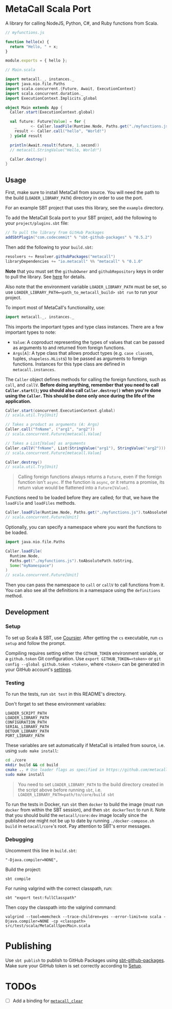 # MetaCall Scala Port

A library for calling NodeJS, Python, C#, and Ruby functions from Scala.

```js
// myfunctions.js

function hello(x) {
  return "Hello, " + x;
}

module.exports = { hello };
```

```scala
// Main.scala

import metacall._, instances._
import java.nio.file.Paths
import scala.concurrent.{Future, Await, ExecutionContext}
import scala.concurrent.duration._
import ExecutionContext.Implicits.global

object Main extends App {
  Caller.start(ExecutionContext.global)

  val future: Future[Value] = for {
    _      <- Caller.loadFile(Runtime.Node, Paths.get("./myfunctions.js").toAbsolutePath.toString)
    result <- Caller.call("hello", "World!")
  } yield result

  println(Await.result(future, 1.second))
  // metacall.StringValue("Hello, World!")

  Caller.destroy()
}
```

## Usage

First, make sure to install MetaCall from source. You will need the path to the build (`LOADER_LIBRARY_PATH`) directory in order to use the port.

For an example SBT project that uses this library, see the `example` directory.

To add the MetaCall Scala port to your SBT project, add the following to your `project/plugins.sbt` file:

```scala
// To pull the library from GitHub Packages
addSbtPlugin("com.codecommit" % "sbt-github-packages" % "0.5.2")
```

Then add the following to your `build.sbt`:

```scala
resolvers += Resolver.githubPackages("metacall")
libraryDependencies += "io.metacall" %% "metacall" % "0.1.0"
```

**Note** that you must set the `githubOwner` and `githubRepository` keys in order to pull the library. See [here](#setup) for details.

Also note that the environment variable `LOADER_LIBRARY_PATH` must be set, so use `LOADER_LIBRARY_PATH=<path_to_metacall_build> sbt run` to run your project.

To import most of MetaCall's functionality, use:

```scala
import metacall._, instances._
```

This imports the important types and type class instances. There are a few important types to note:

- `Value`: A coproduct representing the types of values that can be passed as arguments to and returned from foreign functions.
- `Args[A]`: A type class that allows product types (e.g. `case class`es, tuples, `shapeless.HList`s) to be passed as arguments to foreign functions. Instances for this type class are defined in `metacall.instances`.

The `Caller` object defines methods for calling the foreign functions, such as `call`, and `callV`. **Before doing anything, remember that you need to call `Caller.start()`; you should also call `Caller.destroy()` when you're done using the `Caller`. This should be done only once during the life of the application.**

```scala
Caller.start(concurrent.ExecutionContext.global)
// scala.util.Try[Unit]

// Takes a product as arguments (A: Args)
Caller.call("fnName", ("arg1", "arg2"))
// scala.concurrent.Future[metacall.Value]

// Takes a List[Value] as arguments
Caller.callV("fnName", List(StringValue("arg1"), StringValue("arg2")))
// scala.concurrent.Future[metacall.Value]

Caller.destroy()
// scala.util.Try[Unit]
```

> Calling foreign functions always returns a `Future`, even if the foreign function isn't `async`. If the function is `async`, or it returns a promise, its return value would be flattened into a `Future[Value]`.

Functions need to be loaded before they are called; for that, we have the `loadFile` and `loadFiles` methods.

```scala
Caller.loadFile(Runtime.Node, Paths.get("./myfunctions.js").toAbsolutePath.toString)
// scala.concurrent.Future[Unit]
```

Optionally, you can specify a namespace where you want the functions to be loaded.

```scala
import java.nio.file.Paths

Caller.loadFile(
  Runtime.Node,
  Paths.get("./myfunctions.js").toAbsolutePath.toString,
  Some("myNamespace")
)
// scala.concurrent.Future[Unit]
```

Then you can pass the namespace to `call` or `callV` to call functions from it. You can also see all the definitions in a namespace using the `definitions` method.

## Development

### Setup

To set up Scala & SBT, use [Coursier](https://get-coursier.io/docs/cli-installation). After getting the `cs` executable, run `cs setup` and follow the prompt.

Compiling requires setting either the `GITHUB_TOKEN` environment variable, or a `github.token` Git configuration. Use `export GITHUB_TOKEN=<token>` or `git config --global github.token <token>`, where `<token>` can be generated in your GitHub account's [settings](https://github.com/settings/tokens).

### Testing

To run the tests, run `sbt test` in this README's directory.

Don't forget to set these environment variables:

```
LOADER_SCRIPT_PATH
LOADER_LIBRARY_PATH
CONFIGURATION_PATH
SERIAL_LIBRARY_PATH
DETOUR_LIBRARY_PATH
PORT_LIBRARY_PATH
```

These variables are set automatically if MetaCall is intalled from source, i.e. using `sudo make install`:

```sh
cd ./core
mkdir build && cd build
cmake .. # Use loader flags as specified in https://github.com/metacall/core/blob/develop/docs/README.md#6-build-system
sudo make install
```

> You need to set `LOADER_LIBRARY_PATH` to the build directory created in the script above before running `sbt`, i.e. `LOADER_LIBRARY_PATH=path/to/core/build sbt`

To run the tests in Docker, run `sbt` then `docker` to build the image (must run `docker` from within the SBT session), and then `sbt dockerTest` to run it. Note that you should build the `metacall/core:dev` image locally since the published one might not be up to date by running `./docker-compose.sh build` in `metacall/core`'s root. Pay attention to SBT's error messages.

### Debugging

Uncomment this line in `build.sbt`:

```
"-Djava.compiler=NONE",
```

Build the project:

```
sbt compile
```

For runing valgrind with the correct classpath, run:

```
sbt "export test:fullClasspath"
```

Then copy the classpath into the valgrind command:

```
valgrind --tool=memcheck --trace-children=yes --error-limit=no scala -Djava.compiler=NONE -cp <classpath> src/test/scala/MetaCallSpecMain.scala
```

# Publishing

Use `sbt publish` to publish to GitHub Packages using [sbt-github-packages](https://github.com/djspiewak/sbt-github-packages). Make sure your GitHub token is set correctly according to [Setup](#setup).

# TODOs

- [ ] Add a binding for [`metacall_clear`](https://github.com/metacall/core/blob/develop/source/metacall/include/metacall/metacall.h#L1195)
